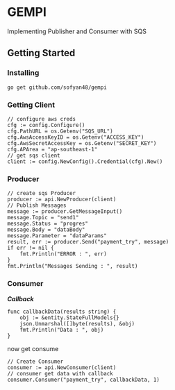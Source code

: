 # GEMPI
Implementing Publisher and Consumer with SQS
## Getting Started

### Installing
```
go get github.com/sofyan48/gempi
```
### Getting Client
```golang
// configure aws creds
cfg := config.Configure()
cfg.PathURL = os.Getenv("SQS_URL")
cfg.AwsAccessKeyID = os.Getenv("ACCESS_KEY")
cfg.AwsSecretAccessKey = os.Getenv("SECRET_KEY")
cfg.APArea = "ap-southeast-1"
// get sqs client
client := config.NewConfig().Credential(cfg).New()
```
### Producer
```golang
// create sqs Producer
producer := api.NewProducer(client)
// Publish Messages
message := producer.GetMessageInput()
message.Topic = "send1"
message.Status = "progres"
message.Body = "dataBody"
message.Parameter = "dataParams"
result, err := producer.Send("payment_try", message)
if err != nil {
	fmt.Println("ERROR : ", err)
}
fmt.Println("Messages Sending : ", result)
```
### Consumer
***Callback***
```golang
func callbackData(results string) {
	obj := &entity.StateFullModels{}
	json.Unmarshal([]byte(results), &obj)
	fmt.Println("Data : ", obj)
}
```
now get consume
```golang
// Create Consumer
consumer := api.NewConsumer(client)
// consumer get data with callback
consumer.Consumer("payment_try", callbackData, 1)
```
